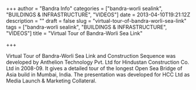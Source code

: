 +++
author = "Bandra Info"
categories = ["bandra-worli sealink", "BUILDINGS &amp; INFRASTRUCTURE", "VIDEOS"]
date = 2013-04-10T19:21:12Z
description = ""
draft = false
slug = "virtual-tour-of-bandra-worli-sea-link"
tags = ["bandra-worli sealink", "BUILDINGS &amp; INFRASTRUCTURE", "VIDEOS"]
title = "Virtual Tour of Bandra-Worli Sea Link"

+++


<p>Virtual Tour of Bandra-Worli Sea Link and Construction Sequence was developed by Anthelion Technology Pvt. Ltd for Hindustan Construction Co. Ltd in 2008-09. It gives a detailed tour of the longest Open Sea Bridge of Asia build in Mumbai, India. The presentation was developed for HCC Ltd as Media Launch &amp; Marketing Collateral.</p>



